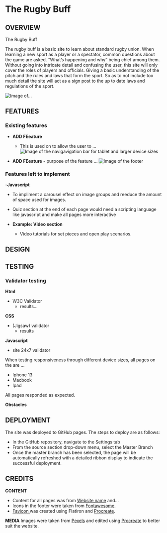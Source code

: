 
# The Rugby Buff

## OVERVIEW

The Rugby Buff

The rugby buff is a basic site to learn about standard rugby union. When learning a new sport as a player or a spectator, common questions about the game are asked. “What’s happening and why” being chief among them. Without going into intricate detail and confusing the user, this site will only cover the roles of players and officials. Giving a basic understanding of the pitch and the rules and laws that form the sport. So as to not include too much detail the site will act as a sign post to the up to date laws and regulations of the sport.

![Image of...](./assets/images/...)
## FEATURES

 ### Existing features
 - **ADD FEeature** 
    - This is used on to allow the user to ...
    ![Image of the navigavigation bar for tablet and larger device sizes](./assets/images/...)

- **ADD FEeature**
      - purpose of the feature ...
      ![Image of the footer](./assets/images/...)

### Features left to implement 

-**Javascript**
   - To impliment a carousel effect on image groups and reeduce the amount of space used for images. 
   - Quiz section at the end of each page would need a scripting language like javascript and make all pages more interactive


- **Example: Video section**
   - Video tutorials for set pieces and open play scenarios. 

## DESIGN  


## TESTING

### Validator testing
**Html** 
   - W3C Validator 
     - results...

**CSS**
   - (Jigsaw) validator 
     - results 

**Javascript**
   - site 24x7 validator

When testing responsiveness through different device sizes, all pages on the are ...

-  Iphone 13
-  Macbook 
-  Ipad

All pages responded as expected.

**Obstacles**


## DEPLOYMENT

The site was deployed to GitHub pages. The steps to deploy are as follows:
* In the GitHub repository, navigate to the Settings tab
* From the source section drop-down menu, select the Master Branch
* Once the master branch has been selected, the page will be automatically refreshed with a detailed ribbon display to indicate the successful deployment.

## CREDITS

**CONTENT**
* Content for all pages was from <a href="" target="about_blank">Website name</a> and... 
* Icons in the footer were taken from <a href="https://fontawesome.com/" target="about_blank">Fontawesome</a>.
* <a href="https://www.flaticon.com/" target="about_blank">Favicon </a>was created using Flatiron and <a href="https://procreate.com/" target="about_blank">Procreate</a>.

**MEDIA**
Images were taken from <a href="https://www.pexels.com/" target="about_blank">Pexels</a> and edited using <a href="https://procreate.com/" target="about_blank">Procreate</a> to better suit the website.